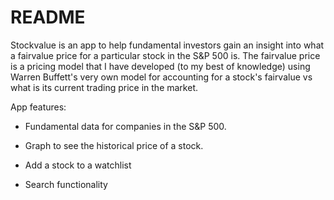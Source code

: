 # README

Stockvalue is an app to help fundamental investors gain an insight into what a fairvalue price for a particular stock in the S&P 500 is. The fairvalue price is a pricing model that I have developed (to my best of knowledge) using Warren Buffett's very own model for accounting for a stock's fairvalue vs what is its current trading price in the market. 

App features:

* Fundamental data for companies in the S&P 500. 

* Graph to see the historical price of a stock. 

* Add a stock to a watchlist 

* Search functionality 
